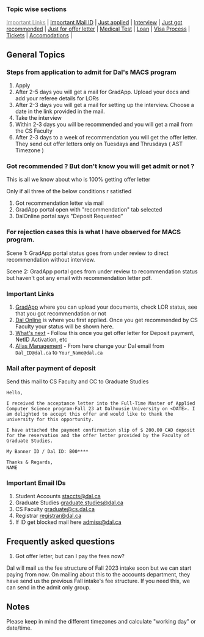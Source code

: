 <style>
 .disabled {
  pointer-events: none;
  color: grey;
 }
</style>

### Topic wise sections
<nav>
 <a href="/imp_links/" class="disabled">Important Links</a> |
 <a href="/imp_mail_ids/">Important Mail ID</a> |
 <a href="/just_applied/">Just applied</a> |
 <a href="/interview/">Interview</a> |
 <a href="/got_recommended/">Just got recommended</a> |
 <a href="/got_offer_letter/">Just for offer letter</a> |
 <a href="/medical_test/">Medical Test</a> |
 <a href="/loan/">Loan</a> |
 <a href="/visa_process/">Visa Process</a> |
 <a href="/ticket/">Tickets</a> |
 <a href="/accomodation/">Accomodations</a> |
</nav>

## General Topics


### Steps from application to admit for Dal's MACS program
1. Apply
2. After 2-5 days you will get a mail for GradApp. Upload your docs and add your referee details for LORs
3. After 2-3 days you will get a mail for setting up the interview. Choose a date in the link provided in the mail.
4. Take the interview
5. Within 2-3 days you will be recommended and you will get a mail from the CS Faculty
6. After 2-3 days to a week of recommendation you will get the offer letter. They send out offer letters only on Tuesdays and Thrusdays ( AST Timezone )

### Got recommended ? But don't know you will get admit or not ?

This is all we know about who is 100% getting offer letter

Only if all three of the below conditions r satisfied

1. Got recommendation letter via mail
2. GradApp portal open with "recommendation" tab selected
3. DalOnline portal says "Deposit Requested"

### For rejection cases this is what I have observed for MACS program.

Scene 1:
GradApp portal status goes from under review to direct recommendation without interview.

Scene 2:
GradApp portal goes from under review to recommendation status but haven't got any email with recommendation letter pdf.


### Important Links
 1. [GradApp](https://login.cs.dal.ca/cas/login?service=https%3A//graduate.cs.dal.ca/casservice) where you can upload your documents, check LOR status, see that you got recommendation or not
 2. [Dal Online](https://dalonline.dal.ca/PROD/bwskasta.P_DispStatusSaradap?appno=1) is where you first applied. Once you get recommended by CS Faculty your status will be shown here.
 3. [What's next](https://www.dal.ca/faculty/gradstudies/apply-graduate-studies/how-to-apply/whats-next.html) - Follow this once you get offer letter for Deposit payment, NetID Activation, etc
 4. [Alias Management](https://aliasmanagement.dal.ca/login) - From here change your Dal email from `Dal_ID@dal.ca` to `Your_Name@dal.ca`

### Mail after payment of deposit

Send this mail to CS Faculty and CC to Graduate Studies

```
Hello,

I received the acceptance letter into the Full-Time Master of Applied Computer Science program-Fall 23 at Dalhousie University on <DATE>. I am delighted to accept this offer and would like to thank the university for this opportunity.

I have attached the payment confirmation slip of $ 200.00 CAD deposit for the reservation and the offer letter provided by the Faculty of Graduate Studies.

My Banner ID / Dal ID: B00****

Thanks & Regards,
NAME
```

### Important Email IDs

1. Student Accounts staccts@dal.ca
2. Graduate Studies graduate.studies@dal.ca
3. CS Faculty graduate@cs.dal.ca
4. Registrar registrar@dal.ca
5. If ID get blocked mail here admiss@dal.ca


## Frequently asked questions

1. Got offer letter, but can I pay the fees now?

Dal will mail us the fee structure of Fall 2023 intake soon but we can start paying from now. On mailing about this to the accounts department, they have send us the previous Fall intake's fee structure. If you need this, we can send in the admit only group.



## Notes

Please keep in mind the different timezones and calculate "working day" or date/time.
